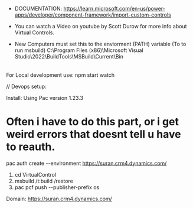 - DOCUMENTATION:
  https://learn.microsoft.com/en-us/power-apps/developer/component-framework/import-custom-controls

- You can watch a Video on youtube by Scott Durow for more info about Virtual Controls.

- New Computers must set this to the enviorment (PATH) variable (To to run msbuild)
  C:\Program Files (x86)\Microsoft Visual Studio\2022\BuildTools\MSBuild\Current\Bin

######

For Local development use:
npm start watch

// Devops setup:

Install:
Using Pac version 1.23.3

# Often i have to do this part, or i get weird errors that doesnt tell u have to reauth.

pac auth create --environment https://suran.crm4.dynamics.com/

1. cd VirtualControl
2. msbuild /t:build /restore
3. pac pcf push --publisher-prefix os

Domain: https://suran.crm4.dynamics.com/
